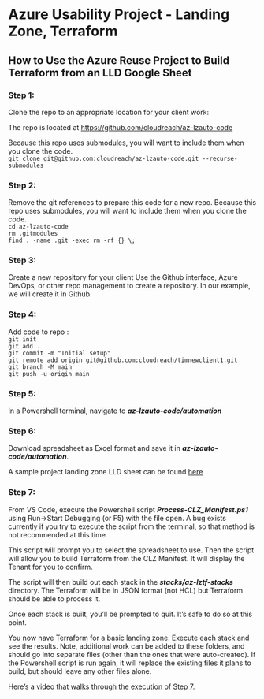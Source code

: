 # Azure Usability Project - Landing Zone, Terraform


## How to Use the Azure Reuse Project to Build Terraform from an LLD Google Sheet
### Step 1:
Clone the repo to an appropriate location for your client work:

The repo is located at https://github.com/cloudreach/az-lzauto-code

Because this repo uses submodules, you will want to include them when you clone the code.
<br>
`git clone git@github.com:cloudreach/az-lzauto-code.git --recurse-submodules`

### Step 2:
Remove the git references to prepare this code for a new repo.
Because this repo uses submodules, you will want to include them when you clone the code.
<br>
`cd az-lzauto-code`
<br>
`rm .gitmodules`
<br>
`find . -name .git -exec rm -rf {} \;`

### Step 3: 
Create a new repository for your client
Use the Github interface, Azure DevOps, or other repo management to create a repository. In our example, we will create it in Github.

### Step 4: 
Add code to repo :
<br>
`git init`
<br>
`git add .`
<br>
`git commit -m "Initial setup"`
<br>
`git remote add origin git@github.com:cloudreach/timnewclient1.git`
<br>
`git branch -M main`
<br>
`git push -u origin main`


### Step 5:
In a Powershell terminal, navigate to ***az-lzauto-code/automation***

### Step 6:
Download spreadsheet as Excel format and save it in ***az-lzauto-code/automation***.

A sample project landing zone LLD sheet can be found [here](https://docs.google.com/spreadsheets/d/18o62lXAsmGqrW2PI3ZXPJc4Jm5QsokmewUPtlgOORJU/edit#gid=581445993)

### Step 7:
From VS Code, execute the Powershell script ***Process-CLZ_Manifest.ps1*** using Run->Start Debugging (or F5) with the file open. A bug exists currently if you try to execute the script from the terminal, so that method is not recommended at this time.

This script will prompt you to select the spreadsheet to use. Then the script will allow you to build Terraform from the CLZ Manifest.  It will display the Tenant for you to confirm.

The script will then build out each stack in the ***stacks/az-lztf-stacks*** directory. The Terraform will be in JSON format (not HCL) but Terraform should be able to process it.

Once each stack is built, you’ll be prompted to quit. It’s safe to do so at this point.

You now have Terraform for a basic landing zone. Execute each stack and see the results. 
Note, additional work can be added to these folders, and should go into separate files (other than the ones that were auto-created).  If the Powershell script is run again, it will replace the existing files it plans to build, but should leave any other files alone.

Here’s a [video that walks through the execution of Step 7](https://drive.google.com/file/d/1XNX21yZ_GsfAJ5PYEbp82uNMyE5VNmvv/view?usp=sharing).
